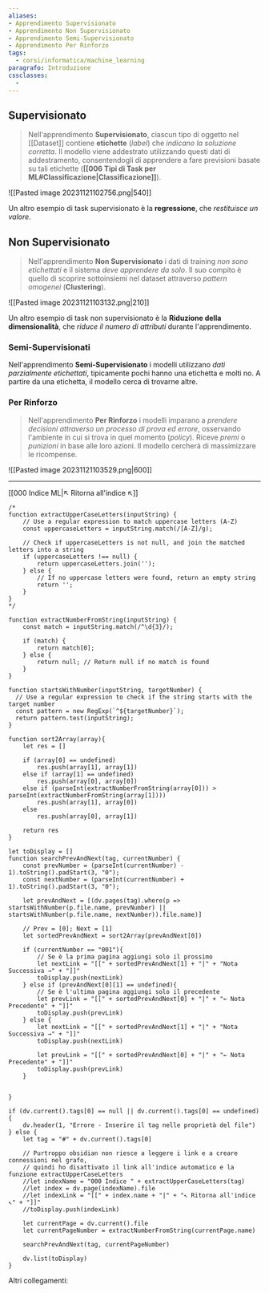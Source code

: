 ```yaml
---
aliases:
- Apprendimento Supervisionato
- Apprendimento Non Supervisionato
- Apprendimento Semi-Supervisionato
- Apprendimento Per Rinforzo
tags:
  - corsi/informatica/machine_learning
paragrafo: Introduzione
cssclasses:
  - 
---
```

## Supervisionato
>Nell'apprendimento **Supervisionato**, ciascun tipo di oggetto nel [[Dataset]] contiene **etichette** (*label*) che *indicano la soluzione corretta*. Il modello viene addestrato utilizzando questi dati di addestramento, consentendogli di apprendere a fare previsioni basate su tali etichette (**[[006 Tipi di Task per ML#Classificazione|Classificazione]]**). 

![[Pasted image 20231121102756.png|540]]

Un altro esempio di task supervisionato è la **regressione**, che *restituisce un valore*.

## Non Supervisionato
>Nell'apprendimento **Non Supervisionato** i dati di training *non sono etichettati* e il sistema *deve apprendere da solo*. Il suo compito è quello di scoprire sottoinsiemi nel dataset attraverso *pattern omogenei* (**Clustering**).

![[Pasted image 20231121103132.png|210]]

Un altro esempio di task non supervisionato è la **Riduzione della dimensionalità**, che *riduce il numero di attributi* durante l'apprendimento.

### Semi-Supervisionati
Nell'apprendimento **Semi-Supervisionato** i modelli utilizzano *dati parzialmente etichettati*, tipicamente pochi hanno una etichetta e molti no. A partire da una etichetta, il modello cerca di trovarne altre.

### Per Rinforzo
>Nell'apprendimento **Per Rinforzo** i modelli imparano a *prendere decisioni attraverso un processo di prova ed errore*, osservando l'ambiente in cui si trova in quel momento (*policy*). Riceve *premi* o *punizioni* in base alle loro azioni. Il modello cercherà di massimizzare le ricompense.

![[Pasted image 20231121103529.png|600]]


___
[[000 Indice ML|↖ Ritorna all'indice ↖]]

```dataviewjs
/*
function extractUpperCaseLetters(inputString) {
	// Use a regular expression to match uppercase letters (A-Z)
	const uppercaseLetters = inputString.match(/[A-Z]/g);
	
	// Check if uppercaseLetters is not null, and join the matched letters into a string
	if (uppercaseLetters !== null) {
		return uppercaseLetters.join('');
	} else {
	    // If no uppercase letters were found, return an empty string
	    return '';
	}
}
*/

function extractNumberFromString(inputString) {
	const match = inputString.match(/^\d{3}/);
	
	if (match) {
		return match[0];
	} else {
		return null; // Return null if no match is found
	}
}

function startsWithNumber(inputString, targetNumber) {
  // Use a regular expression to check if the string starts with the target number
  const pattern = new RegExp(`^${targetNumber}`);
  return pattern.test(inputString);
}

function sort2Array(array){
	let res = []
	
	if (array[0] == undefined)
		res.push(array[1], array[1])
	else if (array[1] == undefined)
		res.push(array[0], array[0])
	else if (parseInt(extractNumberFromString(array[0])) > parseInt(extractNumberFromString(array[1])))
		res.push(array[1], array[0])
	else
		res.push(array[0], array[1])
	
	return res
}

let toDisplay = []
function searchPrevAndNext(tag, currentNumber) {
	const prevNumber = (parseInt(currentNumber) - 1).toString().padStart(3, "0");
	const nextNumber = (parseInt(currentNumber) + 1).toString().padStart(3, "0");
	
	let prevAndNext = [(dv.pages(tag).where(p => startsWithNumber(p.file.name, prevNumber) || startsWithNumber(p.file.name, nextNumber)).file.name)]
	
	// Prev = [0]; Next = [1]
	let sortedPrevAndNext = sort2Array(prevAndNext[0])
	
	if (currentNumber == "001"){ 
		// Se è la prima pagina aggiungi solo il prossimo
		let nextLink = "[[" + sortedPrevAndNext[1] + "|" + "Nota Successiva →" + "]]"
		toDisplay.push(nextLink)
	} else if (prevAndNext[0][1] == undefined){
		// Se è l'ultima pagina aggiungi solo il precedente
		let prevLink = "[[" + sortedPrevAndNext[0] + "|" + "← Nota Precedente" + "]]"
		toDisplay.push(prevLink)
	} else {
		let nextLink = "[[" + sortedPrevAndNext[1] + "|" + "Nota Successiva →" + "]]"
		toDisplay.push(nextLink)
		
		let prevLink = "[[" + sortedPrevAndNext[0] + "|" + "← Nota Precedente" + "]]"
		toDisplay.push(prevLink)
	}
	
	
}

if (dv.current().tags[0] == null || dv.current().tags[0] == undefined){
	dv.header(1, "Errore - Inserire il tag nelle proprietà del file")
} else {
	let tag = "#" + dv.current().tags[0]

	// Purtroppo obsidian non riesce a leggere i link e a creare connessioni nel grafo,
	// quindi ho disattivato il link all'indice automatico e la funzione extractUpperCaseLetters
	//let indexName = "000 Indice " + extractUpperCaseLetters(tag)
	//let index = dv.page(indexName).file
	//let indexLink = "[[" + index.name + "|" + "↖ Ritorna all'indice ↖" + "]]"
	//toDisplay.push(indexLink)
	
	let currentPage = dv.current().file
	let currentPageNumber = extractNumberFromString(currentPage.name)
	
	searchPrevAndNext(tag, currentPageNumber)
	
	dv.list(toDisplay)
}
```

Altri collegamenti: 